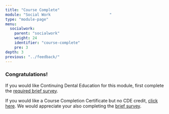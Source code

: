 ```yaml
---
title: "Course Complete"
module: "Social Work                          "
type: "module-page"
menu:
  socialwork:
    parent: "socialwork"
    weight: 24
    identifier: "course-complete"
    pre: 3
depth: 3
previous: "../feedback/"
---
```

<div class="pageblock"><h3>Congratulations!</h3><div class="maintext"><p>If you would like Continuing Dental Education for this module, first complete the  <a href="http://match.ccnmtl.columbia.edu/module_one/socialwork/ce-credit/">required brief survey</a>.</p>
<p>If you would like a Course Completion Certificate but no CDE credit, <a href="https://www1.columbia.edu/sec/ccnmtl/remote/static/match/pdf/MATCH_Completion_Certificate.pdf" target="blank">click here</a>. We would appreciate your also completing the <a href="http://match.ccnmtl.columbia.edu/module_one/socialwork/ce-credit/">brief survey</a>.</p>
</div>
</div>